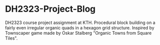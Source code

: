 # DH2323-Project-Blog
DH2323 course project assignment at KTH. Procedural block building on a fairly even irregular organic quads in a hexagon grid structure. Inspired by Townscaper game made by Oskar Stalberg "Organic Towns from Square Tiles".
